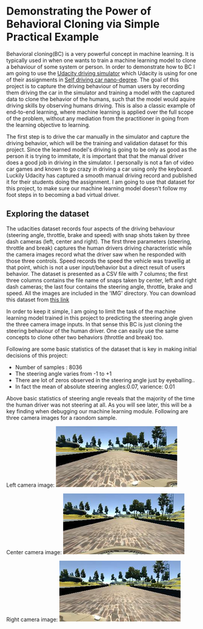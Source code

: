 # Demonstrating the Power of Behavioral Cloning via Simple Practical Example

Behavioral cloning(BC) is a very powerful concept in machine learning. It is typically used in when one wants to train a machine learning model
to clone a behaviour of some system or person. In order to demonstrate how to BC I am going to use the [Udacity driving simulator](https://github.com/udacity/self-driving-car-sim)
which Udacity is using for one of their assignments in [Self driving car nano-degree](https://www.udacity.com/course/self-driving-car-engineer-nanodegree--nd013).
The goal of this project is to capture the driving behaviour of human users by recording them driving the car in the simulator and training
a model with the captured data to clone the behavior of the humans, such that the model would aquire driving skills by observing
humans driving. This is also a classic example of end-to-end learning, where machine learning is applied over the full scope of the problem,
without any mediation from the practitioner in going from the learning objective to learning.

The first step is to drive the car manually in the simulator and capture the driving behavior, which will be the training and validation dataset
for this project. Since the learned model's driving is going to be only as good as the person it is trying to immitate, it is important that
that the manual driver does a good job in driving in the simulator. I personally is not a fan of video car games and known to go crazy in
driving a car using only the keyboard. Luckily Udacity has captured a smooth manual driving record and published it for their students doing the
assignment. I am going to use that dataset for this project, to make sure our machine learning model doesn't follow my foot steps in to becoming a bad
virtual driver.

## Exploring the dataset
The udacities dataset records four aspects of the driving behaviour (steering angle, throttle, brake and speed) with snap shots taken by three dash cameras (left, center and right). The first three parameters (steering, throttle and break) captures the human drivers driving characteristic while the camera images record what the driver saw when he responded with those three controls. Speed records the speed the vehicle was travellig at that point, which is not a user input/behavior but a direct result of users behavior. The dataset is presented as a CSV file with 7 columns; the first three columns contains the file name of snaps taken by center, left and right dash cameras; the last four contains the steering angle, throttle, brake and speed. All the images are included in the 'IMG' directory. You can download this dataset from [this link](https://d17h27t6h515a5.cloudfront.net/topher/2016/December/584f6edd_data/data.zip)

In order to keep it simple, I am going to limit the task of the machine learning model trained in this project to predicting the steering angle given the three camera image inputs. In that sense this BC is just cloning the steering behaviour of the human driver. One can easily use the same concepts to clone other two behaviors (throttle and break) too.

Following are some basic statistics of the dataset that is key in making initial decisions of this project:
* Number of samples : 8036
* The steering angle varies from -1 to +1
* There are lot of zeros observed in the steering angle just by eyeballing..
* In fact the mean of absolute steering angles:0.07, varience: 0.01

Above basic statistics of steering angle reveals that the majority of the time the human driver was not steering at all. As you will see later, this will be a key finding when debugging our machine learning module. Following are three camera images for a raondom sample.

Left camera image:
![alt text](/left.jpg "Image from the left dash camera")


Center camera image:
![alt text](/center.jpg "Image from the center dash camera")


Right camera image:
![alt text](/right.jpg "Image from the right dash camera")



